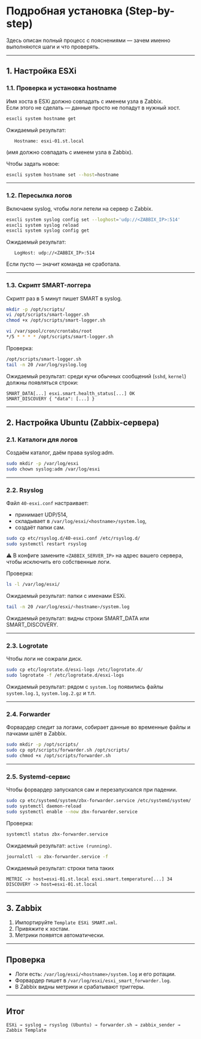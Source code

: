 # Подробная установка (Step-by-step)

Здесь описан полный процесс с пояснениями — зачем именно выполняются шаги и что проверять.

---

## 1. Настройка ESXi

### 1.1. Проверка и установка hostname
Имя хоста в ESXi должно совпадать с именем узла в Zabbix.  
Если этого не сделать — данные просто не попадут в нужный хост.

```bash
esxcli system hostname get
```
Ожидаемый результат:  
```
   Hostname: esxi-01.st.local
```
(имя должно совпадать с именем узла в Zabbix).

Чтобы задать новое:  
```bash
esxcli system hostname set --host=hostname
```

---

### 1.2. Пересылка логов
Включаем syslog, чтобы логи летели на сервер с Zabbix.

```bash
esxcli system syslog config set --loghost='udp://<ZABBIX_IP>:514'
esxcli system syslog reload
esxcli system syslog config get
```
Ожидаемый результат:  
```
   LogHost: udp://<ZABBIX_IP>:514
```
Если пусто — значит команда не сработала.

---

### 1.3. Скрипт SMART-логгера
Скрипт раз в 5 минут пишет SMART в syslog.

```bash
mkdir -p /opt/scripts/
vi /opt/scripts/smart-logger.sh
chmod +x /opt/scripts/smart-logger.sh

vi /var/spool/cron/crontabs/root
*/5 * * * * /opt/scripts/smart-logger.sh
```

Проверка:  
```bash
/opt/scripts/smart-logger.sh
tail -n 20 /var/log/syslog.log
```
Ожидаемый результат: среди кучи обычных сообщений (`sshd`, `kernel`) должны появляться строки: 
```
SMART_DATA[...] esxi.smart.health_status[...] OK
SMART_DISCOVERY { "data": [...] }
```

---

## 2. Настройка Ubuntu (Zabbix-сервера)

### 2.1. Каталоги для логов
Создаём каталог, даём права syslog:adm.

```bash
sudo mkdir -p /var/log/esxi
sudo chown syslog:adm /var/log/esxi
```

---

### 2.2. Rsyslog
Файл `40-esxi.conf` настраивает:  
- принимает UDP/514,  
- складывает в `/var/log/esxi/<hostname>/system.log`,  
- создаёт папки сам.  

```bash
sudo cp etc/rsyslog.d/40-esxi.conf /etc/rsyslog.d/
sudo systemctl restart rsyslog
```
⚠️ В конфиге замените `<ZABBIX_SERVER_IP>` на адрес вашего сервера, чтобы исключить его собственные логи.

Проверка:  
```bash
ls -l /var/log/esxi/
```
Ожидаемый результат: папки с именами ESXi. 

```bash
tail -n 20 /var/log/esxi/<hostname>/system.log
```
Ожидаемый результат: видны строки SMART_DATA или SMART_DISCOVERY.

---

### 2.3. Logrotate
Чтобы логи не сожрали диск.

```bash
sudo cp etc/logrotate.d/esxi-logs /etc/logrotate.d/
sudo logrotate -f /etc/logrotate.d/esxi-logs
```
Ожидаемый результат: рядом с `system.log` появились файлы `system.log.1`, `system.log.2.gz` и т.п.

---

### 2.4. Forwarder
Форвардер следит за логами, собирает данные во временные файлы и пачками шлёт в Zabbix.

```bash
sudo mkdir -p /opt/scripts/
sudo cp opt/scripts/forwarder.sh /opt/scripts/
sudo chmod +x /opt/scripts/forwarder.sh
```

---

### 2.5. Systemd-сервис
Чтобы форвардер запускался сам и перезапускался при падении.

```bash
sudo cp etc/systemd/system/zbx-forwarder.service /etc/systemd/system/
sudo systemctl daemon-reload
sudo systemctl enable --now zbx-forwarder.service
```

Проверка:
```bash
systemctl status zbx-forwarder.service
```
Ожидаемый результат:  `active (running)`.  

```bash
journalctl -u zbx-forwarder.service -f
```
Ожидаемый результат: строки типа таких 
```
METRIC -> host=esxi-01.st.local esxi.smart.temperature[...] 34
DISCOVERY -> host=esxi-01.st.local
```

---

## 3. Zabbix

1. Импортируйте `Template ESXi SMART.xml`.  
2. Привяжите к хостам.  
3. Метрики появятся автоматически.  

---

## Проверка

- Логи есть: `/var/log/esxi/<hostname>/system.log` и его ротации.  
- Форвардер пишет в `/var/log/esxi/esxi_smart_forwarder.log`.  
- В Zabbix видны метрики и срабатывают триггеры.

---

## Итог

```
ESXi → syslog → rsyslog (Ubuntu) → forwarder.sh → zabbix_sender → Zabbix Template
```
